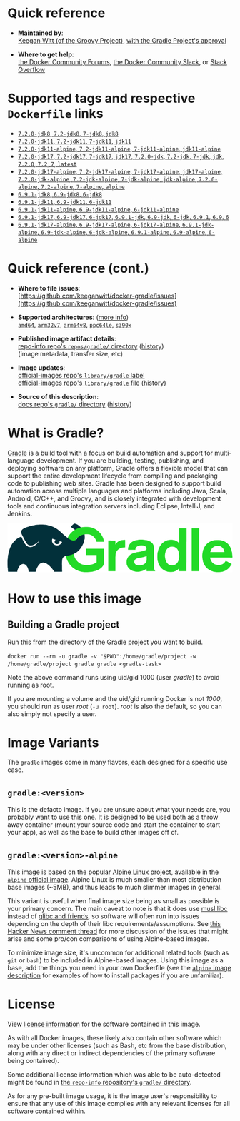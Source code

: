 <!--

********************************************************************************

WARNING:

    DO NOT EDIT "gradle/README.md"

    IT IS AUTO-GENERATED

    (from the other files in "gradle/" combined with a set of templates)

********************************************************************************

-->

# Quick reference

-	**Maintained by**:  
	[Keegan Witt (of the Groovy Project)](https://github.com/keeganwitt/docker-gradle), [with the Gradle Project's approval](https://discuss.gradle.org/t/official-docker-images/21159/8)

-	**Where to get help**:  
	[the Docker Community Forums](https://forums.docker.com/), [the Docker Community Slack](https://dockr.ly/slack), or [Stack Overflow](https://stackoverflow.com/search?tab=newest&q=docker)

# Supported tags and respective `Dockerfile` links

-	[`7.2.0-jdk8`, `7.2-jdk8`, `7-jdk8`, `jdk8`](https://github.com/keeganwitt/docker-gradle/blob/f957af12473296d56233e110d51976d77fb45661/jdk8/Dockerfile)
-	[`7.2.0-jdk11`, `7.2-jdk11`, `7-jdk11`, `jdk11`](https://github.com/keeganwitt/docker-gradle/blob/f957af12473296d56233e110d51976d77fb45661/jdk11/Dockerfile)
-	[`7.2.0-jdk11-alpine`, `7.2-jdk11-alpine`, `7-jdk11-alpine`, `jdk11-alpine`](https://github.com/keeganwitt/docker-gradle/blob/f957af12473296d56233e110d51976d77fb45661/jdk11-alpine/Dockerfile)
-	[`7.2.0-jdk17`, `7.2-jdk17`, `7-jdk17`, `jdk17`, `7.2.0-jdk`, `7.2-jdk`, `7-jdk`, `jdk`, `7.2.0`, `7.2`, `7`, `latest`](https://github.com/keeganwitt/docker-gradle/blob/f957af12473296d56233e110d51976d77fb45661/jdk17/Dockerfile)
-	[`7.2.0-jdk17-alpine`, `7.2-jdk17-alpine`, `7-jdk17-alpine`, `jdk17-alpine`, `7.2.0-jdk-alpine`, `7.2-jdk-alpine`, `7-jdk-alpine`, `jdk-alpine`, `7.2.0-alpine`, `7.2-alpine`, `7-alpine`, `alpine`](https://github.com/keeganwitt/docker-gradle/blob/f957af12473296d56233e110d51976d77fb45661/jdk17-alpine/Dockerfile)
-	[`6.9.1-jdk8`, `6.9-jdk8`, `6-jdk8`](https://github.com/keeganwitt/docker-gradle/blob/e1cf6931390c1ea7ddadc705f2416f27bc0c5cae/jdk8/Dockerfile)
-	[`6.9.1-jdk11`, `6.9-jdk11`, `6-jdk11`](https://github.com/keeganwitt/docker-gradle/blob/e1cf6931390c1ea7ddadc705f2416f27bc0c5cae/jdk11/Dockerfile)
-	[`6.9.1-jdk11-alpine`, `6.9-jdk11-alpine`, `6-jdk11-alpine`](https://github.com/keeganwitt/docker-gradle/blob/e1cf6931390c1ea7ddadc705f2416f27bc0c5cae/jdk11-alpine/Dockerfile)
-	[`6.9.1-jdk17`, `6.9-jdk17`, `6-jdk17`, `6.9.1-jdk`, `6.9-jdk`, `6-jdk`, `6.9.1`, `6.9`, `6`](https://github.com/keeganwitt/docker-gradle/blob/e1cf6931390c1ea7ddadc705f2416f27bc0c5cae/jdk17/Dockerfile)
-	[`6.9.1-jdk17-alpine`, `6.9-jdk17-alpine`, `6-jdk17-alpine`, `6.9.1-jdk-alpine`, `6.9-jdk-alpine`, `6-jdk-alpine`, `6.9.1-alpine`, `6.9-alpine`, `6-alpine`](https://github.com/keeganwitt/docker-gradle/blob/e1cf6931390c1ea7ddadc705f2416f27bc0c5cae/jdk17-alpine/Dockerfile)

# Quick reference (cont.)

-	**Where to file issues**:  
	[https://github.com/keeganwitt/docker-gradle/issues](https://github.com/keeganwitt/docker-gradle/issues)

-	**Supported architectures**: ([more info](https://github.com/docker-library/official-images#architectures-other-than-amd64))  
	[`amd64`](https://hub.docker.com/r/amd64/gradle/), [`arm32v7`](https://hub.docker.com/r/arm32v7/gradle/), [`arm64v8`](https://hub.docker.com/r/arm64v8/gradle/), [`ppc64le`](https://hub.docker.com/r/ppc64le/gradle/), [`s390x`](https://hub.docker.com/r/s390x/gradle/)

-	**Published image artifact details**:  
	[repo-info repo's `repos/gradle/` directory](https://github.com/docker-library/repo-info/blob/master/repos/gradle) ([history](https://github.com/docker-library/repo-info/commits/master/repos/gradle))  
	(image metadata, transfer size, etc)

-	**Image updates**:  
	[official-images repo's `library/gradle` label](https://github.com/docker-library/official-images/issues?q=label%3Alibrary%2Fgradle)  
	[official-images repo's `library/gradle` file](https://github.com/docker-library/official-images/blob/master/library/gradle) ([history](https://github.com/docker-library/official-images/commits/master/library/gradle))

-	**Source of this description**:  
	[docs repo's `gradle/` directory](https://github.com/docker-library/docs/tree/master/gradle) ([history](https://github.com/docker-library/docs/commits/master/gradle))

# What is Gradle?

[Gradle](https://gradle.org/) is a build tool with a focus on build automation and support for multi-language development. If you are building, testing, publishing, and deploying software on any platform, Gradle offers a flexible model that can support the entire development lifecycle from compiling and packaging code to publishing web sites. Gradle has been designed to support build automation across multiple languages and platforms including Java, Scala, Android, C/C++, and Groovy, and is closely integrated with development tools and continuous integration servers including Eclipse, IntelliJ, and Jenkins.

![logo](https://raw.githubusercontent.com/docker-library/docs/c3d3ca6beed000f9ba6eabc98f3399158f520256/gradle/logo.png)

# How to use this image

## Building a Gradle project

Run this from the directory of the Gradle project you want to build.

`docker run --rm -u gradle -v "$PWD":/home/gradle/project -w /home/gradle/project gradle gradle <gradle-task>`

Note the above command runs using uid/gid 1000 (user *gradle*) to avoid running as root.

If you are mounting a volume and the uid/gid running Docker is not *1000*, you should run as user *root* (`-u root`). *root* is also the default, so you can also simply not specify a user.

# Image Variants

The `gradle` images come in many flavors, each designed for a specific use case.

## `gradle:<version>`

This is the defacto image. If you are unsure about what your needs are, you probably want to use this one. It is designed to be used both as a throw away container (mount your source code and start the container to start your app), as well as the base to build other images off of.

## `gradle:<version>-alpine`

This image is based on the popular [Alpine Linux project](https://alpinelinux.org), available in [the `alpine` official image](https://hub.docker.com/_/alpine). Alpine Linux is much smaller than most distribution base images (~5MB), and thus leads to much slimmer images in general.

This variant is useful when final image size being as small as possible is your primary concern. The main caveat to note is that it does use [musl libc](https://musl.libc.org) instead of [glibc and friends](https://www.etalabs.net/compare_libcs.html), so software will often run into issues depending on the depth of their libc requirements/assumptions. See [this Hacker News comment thread](https://news.ycombinator.com/item?id=10782897) for more discussion of the issues that might arise and some pro/con comparisons of using Alpine-based images.

To minimize image size, it's uncommon for additional related tools (such as `git` or `bash`) to be included in Alpine-based images. Using this image as a base, add the things you need in your own Dockerfile (see the [`alpine` image description](https://hub.docker.com/_/alpine/) for examples of how to install packages if you are unfamiliar).

# License

View [license information](https://gradle.org/license/) for the software contained in this image.

As with all Docker images, these likely also contain other software which may be under other licenses (such as Bash, etc from the base distribution, along with any direct or indirect dependencies of the primary software being contained).

Some additional license information which was able to be auto-detected might be found in [the `repo-info` repository's `gradle/` directory](https://github.com/docker-library/repo-info/tree/master/repos/gradle).

As for any pre-built image usage, it is the image user's responsibility to ensure that any use of this image complies with any relevant licenses for all software contained within.
